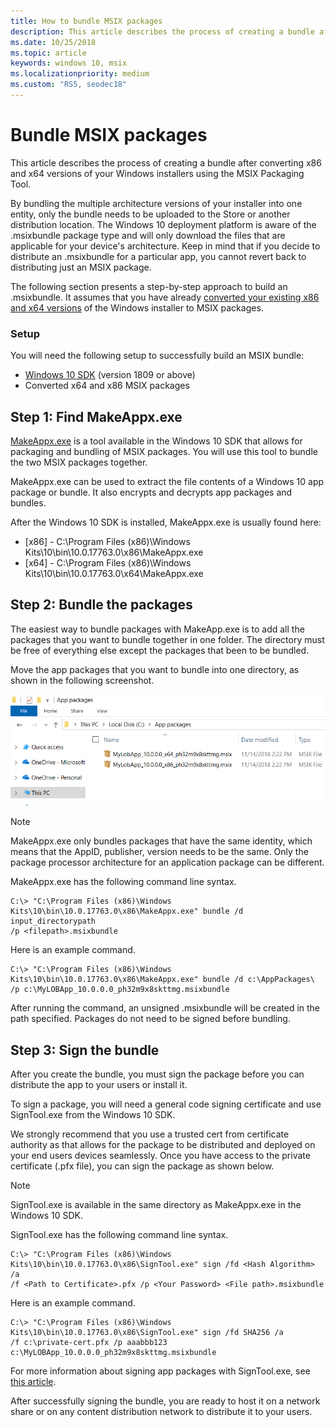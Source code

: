 ```yaml
---
title: How to bundle MSIX packages
description: This article describes the process of creating a bundle after converting x86 and x64 versions of your app installers using the MSIX Packaging Tool.
ms.date: 10/25/2018
ms.topic: article
keywords: windows 10, msix
ms.localizationpriority: medium
ms.custom: "RS5, seodec18"
---
```


# Bundle MSIX packages

This article describes the process of creating a bundle after converting x86 and x64 versions of your Windows installers using the MSIX Packaging Tool. 

By bundling the multiple architecture versions of your installer into one entity, only the bundle needs to be uploaded to the Store or another distribution location. The Windows 10 deployment platform is aware of the .msixbundle package type and will only download the files that are applicable for your device's architecture. Keep in mind that if you decide to distribute an .msixbundle for a particular app, you cannot revert back to distributing just an MSIX package. 

The following section presents a step-by-step approach to build an .msixbundle. It assumes that you have already [converted your existing x86 and x64 versions](https://docs.microsoft.com/windows/msix/tool-best-practices) of the Windows installer to MSIX packages. 

### Setup

You will need the following setup to successfully build an MSIX bundle:

- [Windows 10 SDK](https://developer.microsoft.com/windows/downloads/windows-10-sdk) (version 1809 or above)
- Converted x64 and x86 MSIX packages

## Step 1: Find MakeAppx.exe

[MakeAppx.exe](https://docs.microsoft.com/windows/desktop/appxpkg/make-appx-package--makeappx-exe-) is a tool available in the Windows 10 SDK that allows for packaging and bundling of MSIX packages. You will use this tool to bundle the two MSIX packages together.

MakeAppx.exe can be used to extract the file contents of a Windows 10 app package or bundle. It also encrypts and decrypts app packages and bundles.

After the Windows 10 SDK is installed, MakeAppx.exe is usually found here:

- [x86] - C:\Program Files (x86)\Windows Kits\10\bin\10.0.17763.0\x86\MakeAppx.exe
- [x64] - C:\Program Files (x86)\Windows Kits\10\bin\10.0.17763.0\x64\MakeAppx.exe

## Step 2: Bundle the packages

The easiest way to bundle packages with MakeApp.exe is to add all the packages that you want to bundle together in one folder. The directory must be free of everything else except the packages that been to be bundled.

Move the app packages that you want to bundle into one directory, as shown in the following screenshot.

![Bundle packages in a directory](images/bundle-pic1.png)

>[!NOTE]
> MakeAppx.exe only bundles packages that have the same identity, which means that the AppID, publisher, version needs to be the same. Only the package processor architecture for an application package can be different.

MakeAppx.exe has the following command line syntax.

```Command Prompt
C:\> "C:\Program Files (x86)\Windows Kits\10\bin\10.0.17763.0\x86\MakeAppx.exe" bundle /d input_directorypath 
/p <filepath>.msixbundle
```

Here is an example command.

```
C:\> "C:\Program Files (x86)\Windows Kits\10\bin\10.0.17763.0\x86\MakeAppx.exe" bundle /d c:\AppPackages\ 
/p c:\MyLOBApp_10.0.0.0_ph32m9x8skttmg.msixbundle
```

After running the command, an unsigned .msixbundle will be created in the path specified. Packages do not need to be signed before bundling.  

## Step 3: Sign the bundle

After you create the bundle, you must sign the package before you can distribute the app to your users or install it. 

To sign a package, you will need a general code signing certificate and use SignTool.exe from the Windows 10 SDK. 

We strongly recommend that you use a trusted cert from certificate authority as that allows for the package to be distributed and deployed on your end users devices seamlessly. Once you have access to the private certificate (.pfx file), you can sign the package as shown below.

>[!NOTE]
> SignTool.exe is available in the same directory as MakeAppx.exe in the Windows 10 SDK. 

SignTool.exe has the following command line syntax.

```Command Prompt
C:\> "C:\Program Files (x86)\Windows Kits\10\bin\10.0.17763.0\x86\SignTool.exe" sign /fd <Hash Algorithm> /a 
/f <Path to Certificate>.pfx /p <Your Password> <File path>.msixbundle
```

Here is an example command.

```
C:\> "C:\Program Files (x86)\Windows Kits\10\bin\10.0.17763.0\x86\SignTool.exe" sign /fd SHA256 /a 
/f c:\private-cert.pfx /p aaabbb123 c:\MyLOBApp_10.0.0.0_ph32m9x8skttmg.msixbundle
```

For more information about signing app packages with SignTool.exe, see [this article](../package/sign-app-package-using-signtool.md). 

After successfully signing the bundle, you are ready to host it on a network share or on any content distribution network to distribute it to your users. 


